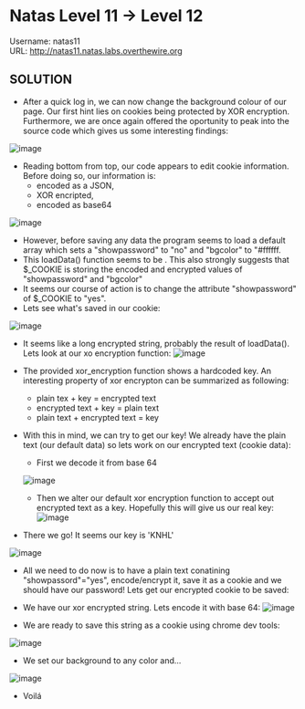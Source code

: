 # Natas Level 11 → Level 12

Username: natas11 <br>
URL:      http://natas11.natas.labs.overthewire.org

## SOLUTION
 
- After a quick log in, we can now change the background colour of our page. Our first hint lies on cookies being protected by XOR encryption. Furthermore, we are once again offered the oportunity to peak into the source code which gives us some interesting findings:

![image](https://github.com/DjentMachine/OverTheWire-CTF/assets/44790709/b19c15d5-2ccd-4023-8c40-1d0c1d209de3)

- Reading bottom from top, our code appears to edit cookie information. Before doing so, our information is:
   - encoded as a JSON, 
   - XOR encripted,
   - encoded as base64
     
 ![image](https://github.com/DjentMachine/OverTheWire-CTF/assets/44790709/b59ceb12-60e2-401f-825e-e7580eed1c7f)

- However, before saving any data the program seems to load a default array which sets a "showpassword" to "no" and "bgcolor" to "#ffffff.
- This loadData() function seems to be . This also strongly suggests that $_COOKIE is storing the encoded and encrypted values of "showpassword" and "bgcolor"     
- It seems our course of action is to change the attribute "showpassword" of $_COOKIE to "yes".
- Lets see what's saved in our cookie:
  
![image](https://github.com/DjentMachine/OverTheWire-CTF/assets/44790709/538d0ec5-04ba-490e-b5ac-3115175e1df1)

- It seems like a long encrypted string, probably the result of loadData(). Lets look at our xo encryption function:
  ![image](https://github.com/DjentMachine/OverTheWire-CTF/assets/44790709/e28bbe73-56dc-4abe-a01b-e9f0d9ab9573)

- The provided xor_encryption function shows a hardcoded key. An interesting property of xor encrypton can be summarized as following:
   - plain tex + key = encrypted text
   - encrypted text + key = plain text
   - plain text + encrypted text = key  

- With this in mind, we can try to get our key! We already have the plain text (our default data) so lets work on our encrypted text (cookie data):
   - First we decode it from base 64
     
  ![image](https://github.com/DjentMachine/OverTheWire-CTF/assets/44790709/27eafe87-903f-4d58-aadd-d16962e4c8cd)
  - Then we alter our default xor encryption function to accept out encrypted text as a key. Hopefully this will give us our real key:
     ![image](https://github.com/DjentMachine/OverTheWire-CTF/assets/44790709/3869a3ee-d730-4e27-9b5d-fb76549b5756)

 - There we go! It seems our key is 'KNHL'
    
  ![image](https://github.com/DjentMachine/OverTheWire-CTF/assets/44790709/97cb51c6-39ce-4fad-ae47-d9afd41bc89a)

- All we need to do now is to have a plain text conatining "showpassord"="yes", encode/encrypt it, save it as a cookie and we should have our password! Lets get our encrypted cookie to be saved:
- We have our xor encrypted string. Lets encode it with base 64:
  ![image](https://github.com/DjentMachine/OverTheWire-CTF/assets/44790709/bfd2f990-70a1-4035-af24-f55831ec964a)

- We are ready to save this string as a cookie using chrome dev tools: 

![image](https://github.com/DjentMachine/OverTheWire-CTF/assets/44790709/1b3bad51-fb49-45ef-882d-7120ca8f4d89)

- We set our background to any color and...
   
![image](https://github.com/DjentMachine/OverTheWire-CTF/assets/44790709/4078f198-2295-4d96-9c60-a8a24f1bf939)

- Voilá
